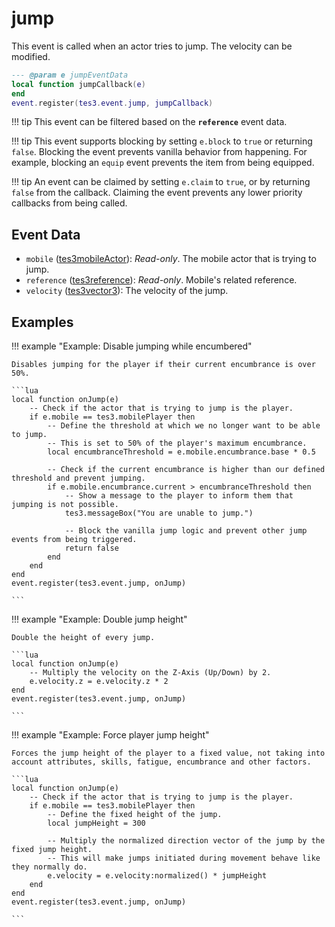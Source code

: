 # jump

This event is called when an actor tries to jump. The velocity can be modified.

```lua
--- @param e jumpEventData
local function jumpCallback(e)
end
event.register(tes3.event.jump, jumpCallback)
```

!!! tip
	This event can be filtered based on the **`reference`** event data.

!!! tip
	This event supports blocking by setting `e.block` to `true` or returning `false`. Blocking the event prevents vanilla behavior from happening. For example, blocking an `equip` event prevents the item from being equipped.

!!! tip
	An event can be claimed by setting `e.claim` to `true`, or by returning `false` from the callback. Claiming the event prevents any lower priority callbacks from being called.

## Event Data

* `mobile` ([tes3mobileActor](../../types/tes3mobileActor)): *Read-only*. The mobile actor that is trying to jump.
* `reference` ([tes3reference](../../types/tes3reference)): *Read-only*. Mobile's related reference.
* `velocity` ([tes3vector3](../../types/tes3vector3)): The velocity of the jump.

## Examples

!!! example "Example: Disable jumping while encumbered"

	Disables jumping for the player if their current encumbrance is over 50%.

	```lua
	local function onJump(e)
		-- Check if the actor that is trying to jump is the player.
		if e.mobile == tes3.mobilePlayer then
			-- Define the threshold at which we no longer want to be able to jump.
			-- This is set to 50% of the player's maximum encumbrance.
			local encumbranceThreshold = e.mobile.encumbrance.base * 0.5
	
			-- Check if the current encumbrance is higher than our defined threshold and prevent jumping.
			if e.mobile.encumbrance.current > encumbranceThreshold then
				-- Show a message to the player to inform them that jumping is not possible.
				tes3.messageBox("You are unable to jump.")
	
				-- Block the vanilla jump logic and prevent other jump events from being triggered.
				return false
			end
		end
	end
	event.register(tes3.event.jump, onJump)

	```

!!! example "Example: Double jump height"

	Double the height of every jump.

	```lua
	local function onJump(e)
		-- Multiply the velocity on the Z-Axis (Up/Down) by 2.
		e.velocity.z = e.velocity.z * 2
	end
	event.register(tes3.event.jump, onJump)

	```

!!! example "Example: Force player jump height"

	Forces the jump height of the player to a fixed value, not taking into account attributes, skills, fatigue, encumbrance and other factors.

	```lua
	local function onJump(e)
		-- Check if the actor that is trying to jump is the player.
		if e.mobile == tes3.mobilePlayer then
			-- Define the fixed height of the jump.
			local jumpHeight = 300
	
			-- Multiply the normalized direction vector of the jump by the fixed jump height.
			-- This will make jumps initiated during movement behave like they normally do.
			e.velocity = e.velocity:normalized() * jumpHeight
		end
	end
	event.register(tes3.event.jump, onJump)

	```

